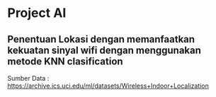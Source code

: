 # Project AI
## Penentuan Lokasi dengan memanfaatkan kekuatan sinyal wifi dengan menggunakan metode KNN clasification



Sumber Data : https://archive.ics.uci.edu/ml/datasets/Wireless+Indoor+Localization